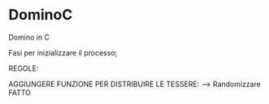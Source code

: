 # DominoC

Domino in C

Fasi per inizializzare il processo;

REGOLE:

AGGIUNGERE FUNZIONE PER DISTRIBUIRE LE TESSERE:
--> Randomizzare FATTO

